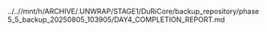 ../..//mnt/h/ARCHIVE/.UNWRAP/STAGE1/DuRiCore/backup_repository/phase5_5_backup_20250805_103905/DAY4_COMPLETION_REPORT.md